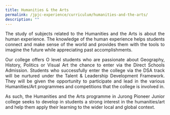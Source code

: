 ```yaml
---
title: Humanities & the Arts
permalink: /jpjc-experience/curriculum/humanities-and-the-arts/
description: ""
---
```


<div align=justify>
<p>
The study of subjects related to the Humanities and the Arts is about the human experience. The knowledge of the human experience helps students connect and make sense of the world and provides them with the tools to imagine the future while appreciating past accomplishments.<p>

<p>
Our college offers O level students who are passionate about Geography, History, Politics or Visual Art the chance to enter via the Direct Schools Admission. Students who successfully enter the college via the DSA track will be nurtured under the Talent & Leadership Development Framework. They will be given the opportunity to participate and lead in the various Humanities/Art programmes and competitions that the college is involved in.</p>

<p>
As such, the Humanities and the Arts programme in Jurong Pioneer Junior college seeks to develop in students a strong interest in the humanities/art and help them apply their learning to the wider local and global context.</p>